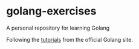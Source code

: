 # golang-exercises

A personal repository for learning Golang

Following the [tutorials](https://go.dev/doc/tutorial/) from the official Golang site.
